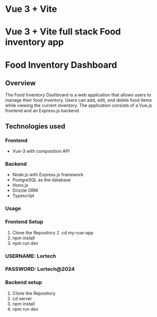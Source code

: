 # Vue 3 + Vite
# Vue 3 + Vite full stack Food inventory app


# Food Inventory Dashboard
## Overview
The Food Inventory Dashboard is a web application that allows users to manage their food inventory. Users can add, edit, and delete food items while viewing the current inventory. The application consists of a Vue.js frontend and an Express.js backend.


## Technologies used
### Frontend  
* Vue-3 with composition API
### Backend
* Node.js with Express.js framework
* PostgreSQL as the database
* Hono.js
* Drizzle ORM
* Typescript
 ### Usage
### Frontend Setup
1. Clone the Repository
2 .cd my-vue-app
3. npm install
4. npm run dev
 ### USERNAME: Lortech
 ### PASSWORD: Lortech@2024
### Backend setup
1. Clone the Repository
2. cd server
3. npm install
4. npm run dev
